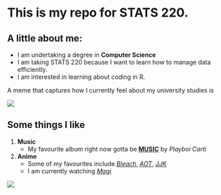 # This is my repo for STATS 220. 

## A little about me:

- I am undertaking a degree in **Computer Science**
- I am taking STATS 220 because I want to learn how to manage data efficiently.
- I am interested in learning about coding in R.

A meme that captures how I currently feel about my university studies is 

![](https://c.tenor.com/lq8NhrocQFMAAAAC/tenor.gif)

## Some things I like

1. **Music**
   - My favourite album right now gotta be [**MUSIC**](https://open.spotify.com/album/0fSfkmx0tdPqFYkJuNX74a?si=My6qKKtAS-ObffXC1rj8QQ) by *Playboi Carti*
2. **Anime**
   - Some of my favourites include [*Bleach*](https://anilist.co/anime/269/BLEACH), [*AOT*](https://anilist.co/anime/16498/Attack-on-Titan/), [*JJK*](https://anilist.co/anime/113415/JUJUTSU-KAISEN/)
   - I am currently watching [*Magi*](https://anilist.co/anime/14513/Magi-The-Labyrinth-of-Magic/)

![](https://c.tenor.com/hvh0ucb7o-4AAAAd/tenor.gif)






